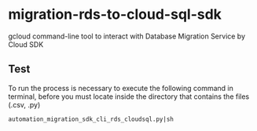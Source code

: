 # migration-rds-to-cloud-sql-sdk
gcloud command-line tool to interact with Database Migration Service by Cloud SDK

## Test
To run the process is necessary to execute the following command in terminal, before you must locate inside the directory that contains the files (.csv, .py)

```
automation_migration_sdk_cli_rds_cloudsql.py|sh
```
